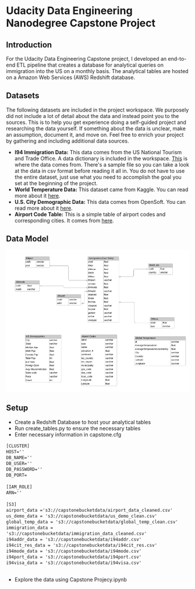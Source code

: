 # Udacity Data Engineering Nanodegree Capstone Project
## Introduction
For the Udacity Data Engineering Capstone project, I developed an end-to-end ETL pipeline that creates a database for analytical queries on immigration into the US on a monthly basis. The analytical tables are hosted on a Amazon Web Services (AWS) Redshift database.

## Datasets
The following datasets are included in the project workspace. We purposely did not include a lot of detail about the data and instead point you to the sources. This is to help you get experience doing a self-guided project and researching the data yourself. If something about the data is unclear, make an assumption, document it, and move on. Feel free to enrich your project by gathering and including additional data sources.

-   **I94 Immigration Data:**  This data comes from the US National Tourism and Trade Office. A data dictionary is included in the workspace.  [This](https://travel.trade.gov/research/reports/i94/historical/2016.html)  is where the data comes from. There's a sample file so you can take a look at the data in csv format before reading it all in. You do not have to use the entire dataset, just use what you need to accomplish the goal you set at the beginning of the project.
-   **World Temperature Data:**  This dataset came from Kaggle. You can read more about it  [here](https://www.kaggle.com/berkeleyearth/climate-change-earth-surface-temperature-data).
-   **U.S. City Demographic Data:**  This data comes from OpenSoft. You can read more about it  [here](https://public.opendatasoft.com/explore/dataset/us-cities-demographics/export/).
-   **Airport Code Table:**  This is a simple table of airport codes and corresponding cities. It comes from  [here](https://datahub.io/core/airport-codes#data).

## Data Model
![](Images/F&Dcapstone.PNG)
## Setup
- Create a Redshift Database to host your analytical tables
- Run create_tables.py to ensure the necessary tables
- Enter necessary information in capstone.cfg
 ~~~
[CLUSTER]
HOST=''
DB_NAME=''
DB_USER=''
DB_PASSWORD=''
DB_PORT= 

[IAM_ROLE]
ARN=''

[S3]
airport_data ='s3://capstonebucketdata/airport_data_cleaned.csv'
us_demo_data = 's3://capstonebucketdata/us_demo_clean.csv'
global_temp_data = 's3://capstonebucketdata/global_temp_clean.csv'
immigration_data = 's3://capstonebucketdata/immigration_data_cleaned.csv'
i94addr_data = 's3://capstonebucketdata/i94addr.csv'
i94cit_res_data = 's3://capstonebucketdata/i94cit_res.csv'
i94mode_data = 's3://capstonebucketdata/i94mode.csv'
i94port_data = 's3://capstonebucketdata/i94port.csv'
i94visa_data = 's3://capstonebucketdata/i94visa.csv'


~~~
- Explore the data using Capstone Projecy.ipynb

